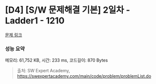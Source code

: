 # [D4] [S/W 문제해결 기본] 2일차 - Ladder1 - 1210 

[문제 링크](https://swexpertacademy.com/main/code/problem/problemDetail.do?contestProbId=AV14ABYKADACFAYh) 

### 성능 요약

메모리: 61,752 KB, 시간: 233 ms, 코드길이: 870 Bytes



> 출처: SW Expert Academy, https://swexpertacademy.com/main/code/problem/problemList.do